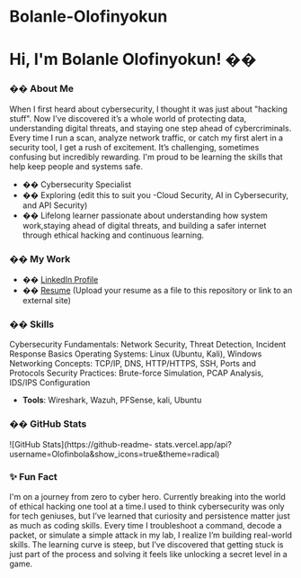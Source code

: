 # Bolanle-Olofinyokun
# Hi, I'm Bolanle Olofinyokun! ��
### �� About Me
When I first heard about cybersecurity, I thought it was just about "hacking stuff". Now I’ve discovered it’s a whole world of protecting data, understanding digital threats, and staying one step ahead of cybercriminals. Every time I run a scan, analyze network traffic,  or catch my first alert in a security tool, I get a rush of excitement. It’s challenging, sometimes confusing but incredibly rewarding. I'm proud to be learning the skills that help keep people and systems safe.
- ��️ Cybersecurity Specialist
- �� Exploring (edit this to suit you -Cloud Security, AI in Cybersecurity,
and API Security)
- �� Lifelong learner passionate about understanding how system work,staying ahead of digital threats, and building a safer internet through ethical hacking and continuous learning.
### �� My Work
- �� [LinkedIn Profile](https://linkedin.com/in/yourprofile)
- �� [Resume](#) (Upload your resume as a file to this repository or link to
an external site)
### ��️ Skills
Cybersecurity Fundamentals: Network Security, Threat Detection, Incident Response Basics
Operating Systems: Linux (Ubuntu, Kali), Windows
Networking Concepts: TCP/IP, DNS, HTTP/HTTPS, SSH, Ports and Protocols
Security Practices: Brute-force Simulation, PCAP Analysis, IDS/IPS Configuration
- **Tools**:  Wireshark, Wazuh, PFSense, kali, Ubuntu
### �� GitHub Stats
![GitHub Stats](https://github-readme-
stats.vercel.app/api?username=Olofinbola&amp;show_icons=true&amp;theme=radical)
### ✨ Fun Fact
I'm on a journey from zero to cyber hero. Currently breaking into the world of ethical hacking one tool at a time.I used to think cybersecurity was only for tech geniuses, but I’ve learned that curiosity and persistence matter just as much as coding skills. Every time I troubleshoot a command, decode a packet, or simulate a simple attack in my lab, I realize I’m building real-world skills. The learning curve is steep, but I’ve discovered that getting stuck is just part of the process and solving it feels like unlocking a secret level in a game.
